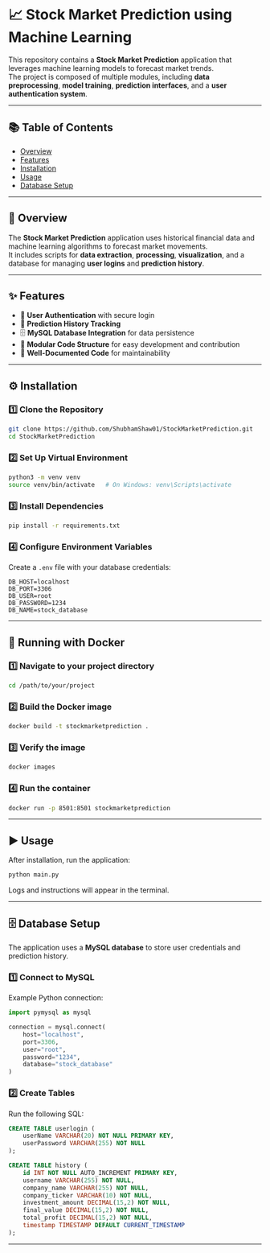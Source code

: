 # 📈 Stock Market Prediction using Machine Learning

This repository contains a **Stock Market Prediction** application that leverages machine learning models to forecast market trends.  
The project is composed of multiple modules, including **data preprocessing**, **model training**, **prediction interfaces**, and a **user authentication system**.

---

## 📚 Table of Contents
- [Overview](#overview)
- [Features](#features)
- [Installation](#installation)
- [Usage](#usage)
- [Database Setup](#database-setup)


---

## 📝 Overview
The **Stock Market Prediction** application uses historical financial data and machine learning algorithms to forecast market movements.  
It includes scripts for **data extraction**, **processing**, **visualization**, and a database for managing **user logins** and **prediction history**.

---

## ✨ Features
- 🔐 **User Authentication** with secure login
- 📜 **Prediction History Tracking**
- 🗄 **MySQL Database Integration** for data persistence
- 🧩 **Modular Code Structure** for easy development and contribution
- 📝 **Well-Documented Code** for maintainability

---

## ⚙️ Installation

### 1️⃣ Clone the Repository
```bash
git clone https://github.com/ShubhamShaw01/StockMarketPrediction.git
cd StockMarketPrediction
```

### 2️⃣ Set Up Virtual Environment
```bash
python3 -m venv venv
source venv/bin/activate   # On Windows: venv\Scripts\activate
```

### 3️⃣ Install Dependencies
```bash
pip install -r requirements.txt
```

### 4️⃣ Configure Environment Variables
Create a `.env` file with your database credentials:
```env
DB_HOST=localhost
DB_PORT=3306
DB_USER=root
DB_PASSWORD=1234
DB_NAME=stock_database
```

---

## 🐳 Running with Docker

### 1️⃣ Navigate to your project directory
```bash
cd /path/to/your/project
```

### 2️⃣ Build the Docker image
```bash
docker build -t stockmarketprediction .
```

### 3️⃣ Verify the image
```bash
docker images
```

### 4️⃣ Run the container
```bash
docker run -p 8501:8501 stockmarketprediction
```

---

## ▶️ Usage
After installation, run the application:
```bash
python main.py
```
Logs and instructions will appear in the terminal.

---

## 🗄 Database Setup

The application uses a **MySQL database** to store user credentials and prediction history.

### 1️⃣ Connect to MySQL
Example Python connection:
```python
import pymysql as mysql

connection = mysql.connect(
    host="localhost",
    port=3306,
    user="root",
    password="1234",
    database="stock_database"
)
```

### 2️⃣ Create Tables
Run the following SQL:
```sql
CREATE TABLE userlogin (
    userName VARCHAR(20) NOT NULL PRIMARY KEY,
    userPassword VARCHAR(255) NOT NULL
);

CREATE TABLE history (
    id INT NOT NULL AUTO_INCREMENT PRIMARY KEY,
    username VARCHAR(255) NOT NULL,
    company_name VARCHAR(255) NOT NULL,
    company_ticker VARCHAR(10) NOT NULL,
    investment_amount DECIMAL(15,2) NOT NULL,
    final_value DECIMAL(15,2) NOT NULL,
    total_profit DECIMAL(15,2) NOT NULL,
    timestamp TIMESTAMP DEFAULT CURRENT_TIMESTAMP
);
```

---


